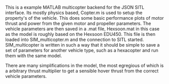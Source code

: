 This is a example MATLAB multicopter backend for the JSON SITL interface. Its mostly physics based, Copter.m is used to setup the property's of the vehicle. This does some basic performance plots of motor thrust and power from the given motor and propeller parameters. The vehicle parameters are then saved in a .mat file, Hexsoon.mat in this case as the model is roughly based on the Hexsoon EDU450. This file is then loaded into SIM_multicopter.m and the connection to SITL started. SIM_multicopter is written in such a way that it should be simple to save a set of parameters for another vehicle type, such as a hexacopter and run them with the same model.

There are many simplifications in the model, the most egregious of which is a arbitrary thrust multiplier to get a sensible hover thrust from the correct vehicle parameters.